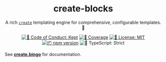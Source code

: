 <h1 align="center">create-blocks</h1>

<p align="center">A rich <a href="https://create.bingo"><code>create</code></a> templating engine for comprehensive, configurable templates. 🧱</p>

<p align="center">
	<a href="https://github.com/JoshuaKGoldberg/create/blob/main/.github/CODE_OF_CONDUCT.md" target="_blank"><img alt="🤝 Code of Conduct: Kept" src="https://img.shields.io/badge/%F0%9F%A4%9D_code_of_conduct-kept-21bb42" /></a>
	<a href="https://codecov.io/gh/JoshuaKGoldberg/create" target="_blank"><img alt="🧪 Coverage" src="https://img.shields.io/codecov/c/github/JoshuaKGoldberg/create?label=%F0%9F%A7%AA%20coverage" /></a>
	<a href="https://github.com/JoshuaKGoldberg/create/blob/main/LICENSE.md" target="_blank"><img alt="📝 License: MIT" src="https://img.shields.io/badge/%F0%9F%93%9D_license-MIT-21bb42.svg"></a>
	<a href="http://npmjs.com/package/create-testers"><img alt="📦 npm version" src="https://img.shields.io/npm/v/create-testers?color=21bb42&label=%F0%9F%93%A6%20npm" /></a>
	<img alt="💪 TypeScript: Strict" src="https://img.shields.io/badge/%F0%9F%92%AA_typescript-strict-21bb42.svg" />
</p>

See **[create.bingo](https://create.bingo)** for documentation.
